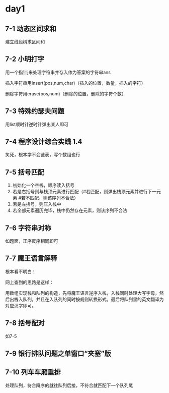 # day1

## **7-1 动态区间求和**

建立线段树求区间和

## **7-2 小明打字**

用一个指针j来处理字符串并存入作为答案的字符串ans

插入字符串用insert(pos,num,char)（插入的位置，数量，插入的字符）

删除字符用erase(pos,num)（删除的位置，删除的字符个数）

## **7-3 特殊约瑟夫问题**

用list顺时针逆时针弹出某人即可

## **7-4 程序设计综合实践 1.4**

笑死，根本学不会链表，写个数组也行

## **7-5 括号匹配**

1. 初始化一个空栈，顺序读入括号
2. 若是右括号则与栈顶元素进行匹配（#若匹配，则弹出栈顶元素并进行下一元素 #若不匹配，则该序列不合法）
3. 若是左括号，则压入栈中
4. 若全部元素遍历完毕，栈中仍然存在元素，则该序列不合法

## **7-6 字符串对称**

如题面，正序反序相同即可

## **7-7 魔王语言解释**

根本看不明白！

网上查到的思路是这样：

用数组实现栈和队列的构造，先将魔王语言逆序入栈，入栈同时处理大写字母，然后出栈入队列，并且在入队列的同时按规则转换形式。最后将队列里的英文翻译为对应汉字即可。

## **7-8 括号配对**

如7-5

## **7-9 银行排队问题之单窗口“夹塞”版**



## **7-10 列车车厢重排**

处理队列，符合降序的就往队列后接，不符合就匹配下一个队列尾